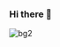 ### Hi there 👋
![bg2](https://user-images.githubusercontent.com/52590067/231915675-e392911a-2d1c-40de-9716-34fdb86e2c76.jpg)
